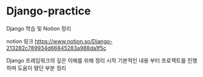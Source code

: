 # Django-practice
Django 학습 및 Notion 정리

notion 링크
https://www.notion.so/Django-213282c789934d66845283a988da1f5c

Django 프레임워크의 깊은 이해를 위해 정리 시작
기본적인 내용 부터 프로젝트를 진행하며 도움이 됐던 부분 정리
